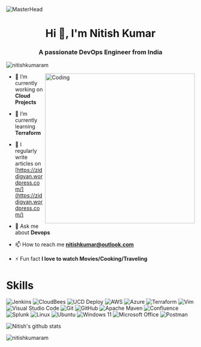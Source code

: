 ![MasterHead](https://media.giphy.com/headers/GitHub/w8ZJLtJbmuph.gif)

<h1 align="center">Hi 👋, I'm Nitish Kumar</h1>
<h3 align="center">A passionate DevOps Engineer from India</h3>

<p align="left"> <img src="https://komarev.com/ghpvc/?username=nitishkumaram&label=Profile%20views&color=0e75b6&style=flat" alt="nitishkumaram" /> </p>

<img align="right" alt="Coding" width="400" src="https://cdn.dribbble.com/users/1118376/screenshots/3604186/developer-dribbble.gif">

- 🔭 I’m currently working on **Cloud Projects**

- 🌱 I’m currently learning **Terraform**

- 📝 I regularly write articles on [https://ziddigyan.wordpress.com/](https://ziddigyan.wordpress.com/)

- 💬 Ask me about **Devops**


- 📫 How to reach me **nitishkumar@outlook.com**

- ⚡ Fun fact **I love to watch Movies/Cooking/Traveling**

# Skills
![Jenkins](https://img.shields.io/badge/jenkins-%232C5263.svg?style=for-the-badge&logo=jenkins&logoColor=white)
![CloudBees](https://img.shields.io/badge/CloudBees-1997B5&?logo=cloudbees&logoColor=white&style=for-the-badge)
![UCD Deploy](https://img.shields.io/badge/octopus%20deploy-0D80D8?style=for-the-badge&logo=octopusdeploy&logoColor=white)
![AWS](https://img.shields.io/badge/AWS-%23FF9900.svg?style=for-the-badge&logo=amazon-aws&logoColor=white)
![Azure](https://img.shields.io/badge/azure-%230072C6.svg?style=for-the-badge&logo=microsoftazure&logoColor=white)
![Terraform](https://img.shields.io/badge/terraform-%235835CC.svg?style=for-the-badge&logo=terraform&logoColor=white)
![Vim](https://img.shields.io/badge/VIM-%2311AB00.svg?style=for-the-badge&logo=vim&logoColor=white)
![Visual Studio Code](https://img.shields.io/badge/Visual%20Studio%20Code-0078d7.svg?style=for-the-badge&logo=visual-studio-code&logoColor=white)
![Git](https://img.shields.io/badge/Git-F05032?style=for-the-badge&logo=git&logoColor=white)
![GitHub](https://img.shields.io/badge/github-%23121011.svg?style=for-the-badge&logo=github&logoColor=white)
![Apache Maven](https://img.shields.io/badge/Apache%20Maven-C71A36?style=for-the-badge&logo=Apache%20Maven&logoColor=white)
![Confluence](https://img.shields.io/badge/confluence-%23172BF4.svg?style=for-the-badge&logo=confluence&logoColor=white)
![Splunk](https://img.shields.io/badge/splunk-%23000000.svg?style=for-the-badge&logo=splunk&logoColor=white)
![Linux](https://img.shields.io/badge/Linux-FCC624?style=for-the-badge&logo=linux&logoColor=black)
![Ubuntu](https://img.shields.io/badge/Ubuntu-E95420?style=for-the-badge&logo=ubuntu&logoColor=white)
![Windows 11](https://img.shields.io/badge/Windows%2011-%230079d5.svg?style=for-the-badge&logo=Windows%2011&logoColor=white)
![Microsoft Office](https://img.shields.io/badge/Microsoft_Office-D83B01?style=for-the-badge&logo=microsoft-office&logoColor=white)
![Postman](https://img.shields.io/badge/Postman-FF6C37?style=for-the-badge&logo=Postman&logoColor=white)

![Nitish's github stats](https://github-readme-stats-sigma-five.vercel.app/api?username=nitishkumaram&theme=merko&layout=compact)
<p><img align="center" src="https://github-readme-streak-stats.herokuapp.com/?user=nitishkumaram&&theme=tokyonight" alt="nitishkumaram" /></p>
